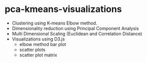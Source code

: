 # pca-kmeans-visualizations

- Clustering using K-means Elbow method.
- Dimensionality reduction using Principal Component Analysis
- Multi Dimensional Scaling (Euclidean and Correlation Distance)
- Visualizations using D3.js
  - elbow method bar plot
  - scatter plots
  - scatter plot matrix
